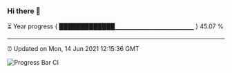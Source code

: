 ### Hi there 👋

⏳ Year progress { █████████████▁▁▁▁▁▁▁▁▁▁▁▁▁▁▁▁▁ } 45.07 %

---

⏰ Updated on Mon, 14 Jun 2021 12:15:36 GMT

![Progress Bar CI](https://github.com/liununu/liununu/workflows/Progress%20Bar%20CI/badge.svg)
